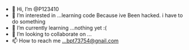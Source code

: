 - 👋 Hi, I’m @P123410
- 👀 I’m interested in ...learning code Because ive Been hacked. i have to do something
- 🌱 I’m currently learning ...nothing yet :(
- 💞️ I’m looking to collaborate on ...
- 📫 How to reach me ...bpt73754@gnail.com

<!---
P123410/P123410 is a ✨ special ✨ repository because its `README.md` (this file) appears on your GitHub profile.
You can click the Preview link to take a look at your changes.
--->
